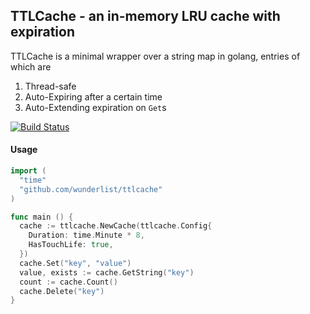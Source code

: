 ## TTLCache - an in-memory LRU cache with expiration

TTLCache is a minimal wrapper over a string map in golang, entries of which are

1. Thread-safe
2. Auto-Expiring after a certain time
3. Auto-Extending expiration on `Get`s

[![Build Status](https://travis-ci.org/wunderlist/ttlcache.svg)](https://travis-ci.org/wunderlist/ttlcache)

#### Usage
```go
import (
  "time"
  "github.com/wunderlist/ttlcache"
)

func main () {
  cache := ttlcache.NewCache(ttlcache.Config{
  	Duration: time.Minute * 8,
  	HasTouchLife: true,
  })
  cache.Set("key", "value")
  value, exists := cache.GetString("key")
  count := cache.Count()
  cache.Delete("key")
}
```